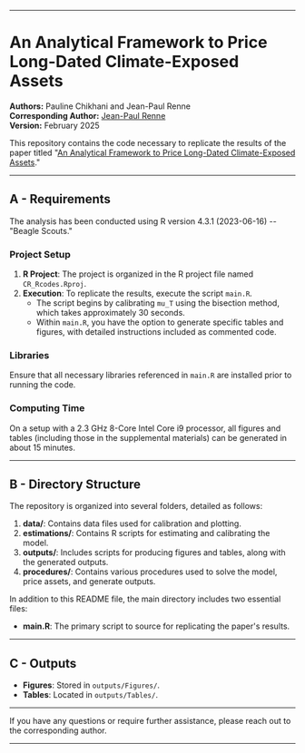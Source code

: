
---

# An Analytical Framework to Price Long-Dated Climate-Exposed Assets

**Authors:** Pauline Chikhani and Jean-Paul Renne  
**Corresponding Author:** [Jean-Paul Renne](mailto:jean-paul.renne@unil.ch)  
**Version:** February 2025  

This repository contains the code necessary to replicate the results of the paper titled "[An Analytical Framework to Price Long-Dated Climate-Exposed Assets](https://papers.ssrn.com/sol3/papers.cfm?abstract_id=3881262)."

---

## A - Requirements

The analysis has been conducted using R version 4.3.1 (2023-06-16) -- "Beagle Scouts."

### Project Setup

1. **R Project**: The project is organized in the R project file named `CR_Rcodes.Rproj`.
2. **Execution**: To replicate the results, execute the script `main.R`. 
   - The script begins by calibrating `mu_T` using the bisection method, which takes approximately 30 seconds.
   - Within `main.R`, you have the option to generate specific tables and figures, with detailed instructions included as commented code.

### Libraries

Ensure that all necessary libraries referenced in `main.R` are installed prior to running the code.

### Computing Time

On a setup with a 2.3 GHz 8-Core Intel Core i9 processor, all figures and tables (including those in the supplemental materials) can be generated in about 15 minutes.

---

## B - Directory Structure

The repository is organized into several folders, detailed as follows:

1. **data/**: Contains data files used for calibration and plotting.
2. **estimations/**: Contains R scripts for estimating and calibrating the model.
3. **outputs/**: Includes scripts for producing figures and tables, along with the generated outputs.
4. **procedures/**: Contains various procedures used to solve the model, price assets, and generate outputs.

In addition to this README file, the main directory includes two essential files:
- **main.R**: The primary script to source for replicating the paper's results.

---

## C - Outputs

- **Figures**: Stored in `outputs/Figures/`.
- **Tables**: Located in `outputs/Tables/`.

---

If you have any questions or require further assistance, please reach out to the corresponding author.

--- 



